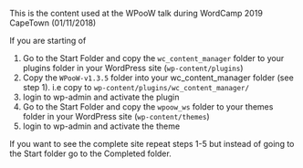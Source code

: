 This is the content used at the WPooW talk during WordCamp 2019 CapeTown (01/11/2018)

If you are starting of 
1. Go to the Start Folder and copy the `wc_content_manager` folder to your plugins folder in your WordPress site (`wp-content/plugins`)
2. Copy the `WPooW-v1.3.5` folder into your wc_content_manager folder (see step 1). i.e copy to `wp-content/plugins/wc_content_manager/`
3. login to wp-admin and activate the plugin
4. Go to the Start Folder and copy the `wpoow_ws` folder to your themes folder in your WordPress site (`wp-content/themes`)
5. login to wp-admin and activate the theme


If you want to see the complete site repeat steps 1-5 but instead of going to the Start folder go to the Completed folder.


